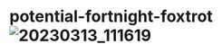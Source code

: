 # potential-fortnight-foxtrot![20230313_111619](https://user-images.githubusercontent.com/122556080/224767094-18784e07-36ea-4b1c-8be1-a9626bc24e83.jpg)
